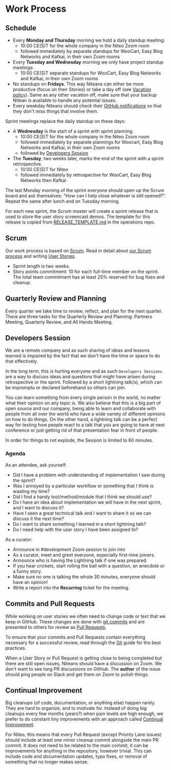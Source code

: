 
# Work Process

## Schedule

* Every **Monday and Thursday** morning we hold a daily standup meeting:
   * 10:00 CE(S)T for the whole company in the Niteo Zoom room
   * followed immediately by separate standups for WooCart, Easy Blog Networks and Kafkai, in their own Zoom rooms
* Every **Tuesday and Wednesday** morning we only have project standup meetings:
   * 10:00 CE(S)T separate standups for WooCart, Easy Blog Networks and Kafkai, in their own Zoom rooms
* No standups on **Fridays**. This way Niteans can either be more productive (focus on their Stories) or take a day off (see [Vacation policy](https://github.com/niteoweb/handbook/blob/master/5_People/benefits.md#vacation)). Same as any other vacation off, make sure that your backup Nitean is available to handle any potential issues.
* Every weekday Niteans should check their [GitHub notifications](https://github.com/notifications) so that they don't miss things that involve them.

Sprint meetings replace the daily standup on these days:

 * A **Wednesday** is the start of a sprint with sprint planning.
   * 10:00 CE(S)T for the whole company in the Niteo Zoom room
   * followed immediately by separate plannings for Woocart, Easy Blog Networks and Kafkai, in their own Zoom rooms
   * followed by [Developers Session](#developers-session)
 * The **Tuesday**, two weeks later, marks the end of the sprint with a sprint retrospective.
   * 10:00 CE(S)T for Niteo
   * followed immediately by retrospective for WooCart, Easy Blog Networks then Kafkai

The last Monday morning of the sprint everyone should open up the Scrum board and ask themselves: "How can I help close whatever is still opened?". Repeat the same after lunch and on Tuesday morning.

For each new sprint, the Scrum master will create a sprint release that is used to store the user story screencast demos. The template for this release is copied from [RELEASE_TEMPLATE.md](https://github.com/niteoweb/operations/raw/master/.github/RELEASE_TEMPLATE.md) in the operations repo.

## Scrum

Our work process is based on [Scrum](https://en.wikipedia.org/wiki/Scrum_(software_development)). Read in detail about [our Scrum process](scrum.md) and writing [User Stories](user-stories.md).

 * Sprint length is two weeks.
 * Story points commitment: 10 for each full-time member on the sprint. The total team commitment has at least 25% reserved for bug fixes and cleanup.

## Quarterly Review and Planning

Every quarter we take time to review, reflect, and plan for the next quarter. There are three tasks for the Quarterly Review and Planning: Partners Meeting, Quarterly Review, and All Hands Meeting.

## Developers Session

We are a remote company and as such sharing of ideas and lessons learned is impaired by the fact that we don't have the time or space to do that effectively.

In the long term, this is hurting everyone and as such `Developers Sessions` are a way to discuss ideas and questions that might have arisen during retrospective or the sprint. Followed by a short lightning talk(s), which can be impromptu or declared beforehand so others can join.

You can learn something from every single person in the world, no matter what their opinion on any topic is. We also believe that this is a big part of open source and our company, being able to learn and collaborate with people from all over the world who have a wide variety of different opinions on how to do things. On the other hand, a lightning talk can be a perfect way for testing how people react to a talk that you are going to have at next conference or just getting rid of that presentation fear in front of people.

In order for things to not explode, the Session is limited to 60 minutes.

### Agenda

As an attendee, ask yourself:

- Did I have a problem with understanding of implementation I saw during the sprint?
- Was I annoyed by a particular workflow or something that I think is wasting my time?
- Did I find a handy tool/method/module that I think we should use?
- Do I have an idea about implementation we will have in the next sprint, and I want to discuss it?
- Have I seen a great technical talk and I want to share it so we can discuss it the next time?
- Do I want to share something I learned in a short lightning talk?
- Do I need help with the user story I have been assigned to?

As a curator:

- Announce in #development Zoom session to join into
- As a curator, meet and greet everyone, especially first-time joiners.
- Announce who is having the Lightning talk if one was prepared.
- If you hear crickets, start rolling the ball with a question, an anecdote or a funny story.
- Make sure no one is talking the whole 30 minutes, everyone should have an opinion!
- Write a report into the **Recurring** ticket for the meeting.

## Commits and Pull Requests

While working on user stories we often need to change code or text that we keep in GitHub. These changes are done with [git commits](https://help.github.com/articles/github-glossary/#commit) and are presented to others for review as [Pull Requests](https://help.github.com/articles/about-pull-requests/).

To ensure that your commits and Pull Requests contain everything necessary for a successful review, read through the [Git](/3_Development/git.md) guide for the best practices.

When a User Story or Pull Request is getting close to being completed but there are still open issues, Niteans should have a discussion on Zoom. We don't want to see long PR discussions on GitHub. The **author** of the issue should ping people on Slack and get them on Zoom to polish things.

## Continual Improvement

Big cleanups (of code, documentation, or anything else) happen rarely. They are hard to organize, and to motivate for. Instead of doing big cleanups every few months (years?) when pain levels are high enough, we prefer to do constant tiny improvements with an approach called [Continual Improvement](https://en.wikipedia.org/wiki/Continual_improvement_process).

For Niteo, this means that every Pull Request (except Priority Lane issues) should include at least one minor cleanup commit alongside the main PR commit. It does not need to be related to the main commit, it can be improvements for anything in the repository, however trivial. This can include code and documentation updates, typo fixes, or removal of something that no longer makes sense.

